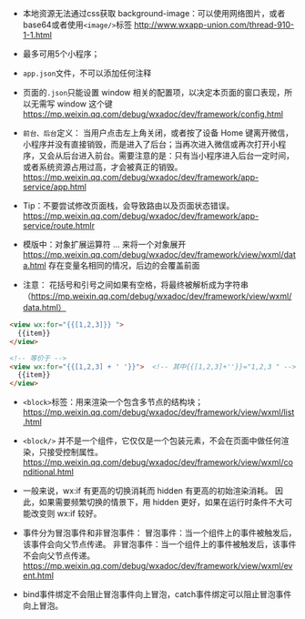 - 本地资源无法通过css获取
background-image：可以使用网络图片，或者base64或者使用`<image/>`标签
http://www.wxapp-union.com/thread-910-1-1.html

- 最多可用5个小程序；


- `app.json`文件，不可以添加任何注释

- 页面的`.json`只能设置 window 相关的配置项，以决定本页面的窗口表现，所以无需写 window 这个键
https://mp.weixin.qq.com/debug/wxadoc/dev/framework/config.html

- `前台、后台`定义： 当用户点击左上角关闭，或者按了设备 Home 键离开微信，小程序并没有直接销毁，而是进入了后台；当再次进入微信或再次打开小程序，又会从后台进入前台。需要注意的是：只有当小程序进入后台一定时间，或者系统资源占用过高，才会被真正的销毁。
https://mp.weixin.qq.com/debug/wxadoc/dev/framework/app-service/app.html

- Tip：不要尝试修改页面栈，会导致路由以及页面状态错误。
https://mp.weixin.qq.com/debug/wxadoc/dev/framework/app-service/route.htmlr


- 模版中：对象扩展运算符 ... 来将一个对象展开
https://mp.weixin.qq.com/debug/wxadoc/dev/framework/view/wxml/data.html
    存在变量名相同的情况，后边的会覆盖前面

- 注意： 花括号和引号之间如果有空格，将最终被解析成为字符串（https://mp.weixin.qq.com/debug/wxadoc/dev/framework/view/wxml/data.html）    
```html
<view wx:for="{{[1,2,3]}} ">
  {{item}}
</view>

<!-- 等价于 -->
<view wx:for="{{[1,2,3] + ' '}}">  <!-- 其中{{[1,2,3]+''}}="1,2,3 " --> 
  {{item}}
</view>
```

- `<block>`标签：用来渲染一个包含多节点的结构块；  
    https://mp.weixin.qq.com/debug/wxadoc/dev/framework/view/wxml/list.html
- `<block/>` 并不是一个组件，它仅仅是一个包装元素，不会在页面中做任何渲染，只接受控制属性。  
    https://mp.weixin.qq.com/debug/wxadoc/dev/framework/view/wxml/conditional.html

- 一般来说，wx:if 有更高的切换消耗而 hidden 有更高的初始渲染消耗。
    因此，如果需要频繁切换的情景下，用 hidden 更好，如果在运行时条件不大可能改变则 wx:if 较好。

- 事件分为冒泡事件和非冒泡事件：
冒泡事件：当一个组件上的事件被触发后，该事件会向父节点传递。
非冒泡事件：当一个组件上的事件被触发后，该事件不会向父节点传递。    
https://mp.weixin.qq.com/debug/wxadoc/dev/framework/view/wxml/event.html


- bind事件绑定不会阻止冒泡事件向上冒泡，catch事件绑定可以阻止冒泡事件向上冒泡。
